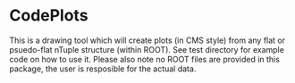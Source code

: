 # CodePlots

This is a drawing tool which will create plots (in CMS style) from any flat or psuedo-flat nTuple structure (within ROOT). See test directory for example code on how to use it. Please also note no ROOT files are provided in this package, the user is resposible for the actual data. 
